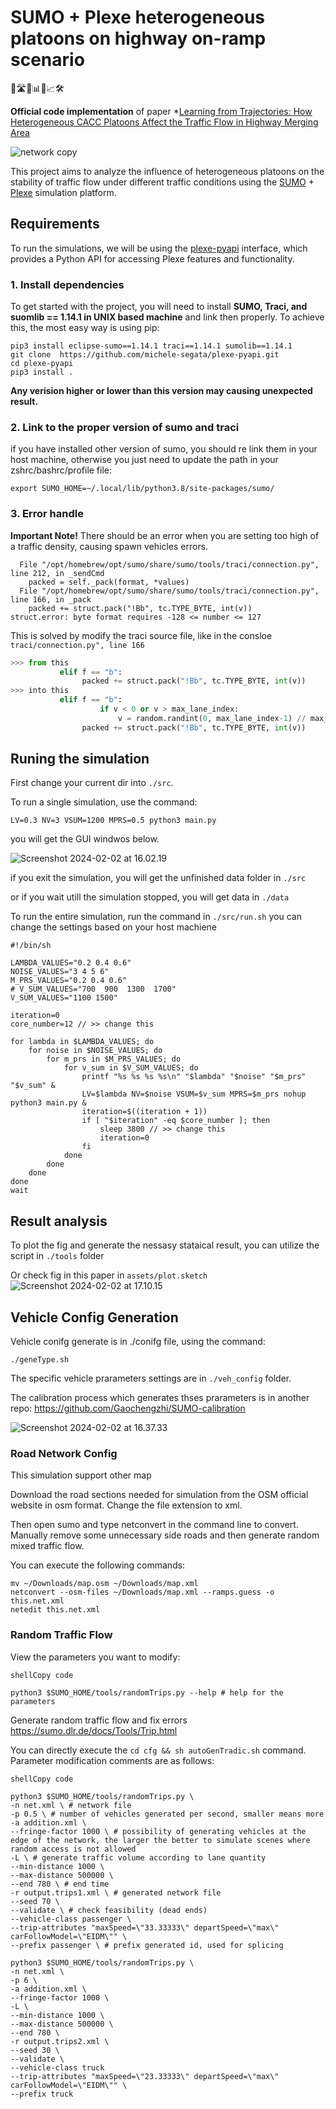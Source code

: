 # SUMO + Plexe heterogeneous platoons on highway on-ramp scenario

🚙🛣️🚦📊🔧📈🛠️

**Official code implementation** of paper *[Learning from Trajectories: How Heterogeneous CACC Platoons Affect the Traffic Flow in Highway Merging Area]()

![network copy](./assets/network%20copy.png)

This project aims to analyze the influence of heterogeneous platoons on the stability of traffic flow under different traffic conditions using the [SUMO](https://sumo.dlr.de/docs/index.html) + [Plexe](https://plexe.car2x.org/) simulation platform. 

## Requirements

To run the simulations, we will be using the [plexe-pyapi](https://github.com/michele-segata/plexe-pyapi) interface, which provides a Python API for accessing Plexe features and functionality.

### 1. Install dependencies

To get started with the project, you will need to install **SUMO, Traci, and suomlib == 1.14.1 in UNIX based machine**  and link then properly. To achieve this, the most easy way is using pip:

```shell
pip3 install eclipse-sumo==1.14.1 traci==1.14.1 sumolib==1.14.1
git clone  https://github.com/michele-segata/plexe-pyapi.git
cd plexe-pyapi
pip3 install .
```

**Any verision higher or lower than this version may causing unexpected result.**

### 2. Link to the proper version of sumo and traci

if you have installed other version of sumo, you should re link them in your host machine, otherwise you just need to update the path in your zshrc/bashrc/profile file:

```shell
export SUMO_HOME=~/.local/lib/python3.8/site-packages/sumo/
```

### 3. Error handle

**Important Note!** There should be an error when you are setting too high of a traffic density, causing spawn vehicles errors.

```shell
  File "/opt/homebrew/opt/sumo/share/sumo/tools/traci/connection.py", line 212, in _sendCmd
    packed = self._pack(format, *values)
  File "/opt/homebrew/opt/sumo/share/sumo/tools/traci/connection.py", line 166, in _pack
    packed += struct.pack("!Bb", tc.TYPE_BYTE, int(v))
struct.error: byte format requires -128 <= number <= 127
```

This is solved by modify the traci source file, like in the consloe `traci/connection.py", line 166` 

```python
>>> from this 
           elif f == "b":
                packed += struct.pack("!Bb", tc.TYPE_BYTE, int(v))
>>> into this 
           elif f == "b":
           			if v < 0 or v > max_lane_index:
           				v = random.randint(0, max_lane_index-1) // max_lane_index is an int defined from your net settings
                packed += struct.pack("!Bb", tc.TYPE_BYTE, int(v))

```

## Runing the simulation

First change your current dir into `./src`.

To run a single simulation, use the command:

```shell
LV=0.3 NV=3 VSUM=1200 MPRS=0.5 python3 main.py
```

you will get the GUI windwos below.

![Screenshot 2024-02-02 at 16.02.19](./assets/Screenshot%202024-02-02%20at%2016.02.19.jpg)

if you exit the simulation, you will get the unfinished data folder in `./src`

or if you wait utill the simulation stopped, you will get data in `./data`

To run the entire simulation, run the command in `./src/run.sh` you can change the settings based on your host machiene

```shell
#!/bin/sh

LAMBDA_VALUES="0.2 0.4 0.6"
NOISE_VALUES="3 4 5 6"
M_PRS_VALUES="0.2 0.4 0.6"
# V_SUM_VALUES="700  900  1300  1700"
V_SUM_VALUES="1100 1500"

iteration=0
core_number=12 // >> change this 

for lambda in $LAMBDA_VALUES; do
    for noise in $NOISE_VALUES; do
        for m_prs in $M_PRS_VALUES; do
            for v_sum in $V_SUM_VALUES; do
                printf "%s %s %s %s\n" "$lambda" "$noise" "$m_prs" "$v_sum" &
                LV=$lambda NV=$noise VSUM=$v_sum MPRS=$m_prs nohup python3 main.py &
                iteration=$((iteration + 1))
                if [ "$iteration" -eq $core_number ]; then
                    sleep 3800 // >> change this 
                    iteration=0
                fi
            done
        done
    done
done
wait
```

## Result analysis

To plot the fig and generate the nessasy stataical result, you can utilize the script in `./tools` folder

Or check fig in this paper in `assets/plot.sketch`
![Screenshot 2024-02-02 at 17.10.15](./assets/Screenshot%202024-02-02%20at%2017.10.15.jpg)

## Vehicle Config Generation

Vehicle conifg generate is in ./conifg file, using the command:

```shell
./geneType.sh 
```

The specific vehicle prarameters settings are in `./veh_config` folder.

The calibration process which generates thses prarameters is in another repo: https://github.com/Gaochengzhi/SUMO-calibration

![Screenshot 2024-02-02 at 16.37.33](./assets/Screenshot%202024-02-02%20at%2016.37.33.jpg)

### Road Network Config

This simulation support other map

Download the road sections needed for simulation from the OSM official website in osm format. Change the file extension to xml. 

Then open sumo and type netconvert in the command line to convert. Manually remove some unnecessary side roads and then generate random mixed traffic flow. 

You can execute the following commands:

```shell
mv ~/Downloads/map.osm ~/Downloads/map.xml
netconvert --osm-files ~/Downloads/map.xml --ramps.guess -o this.net.xml
netedit this.net.xml
```

### Random Traffic Flow

View the parameters you want to modify:

```
shellCopy code

python3 $SUMO_HOME/tools/randomTrips.py --help # help for the parameters
```

Generate random traffic flow and fix errors https://sumo.dlr.de/docs/Tools/Trip.html

You can directly execute the `cd cfg && sh autoGenTradic.sh` command. Parameter modification comments are as follows:

```shell
shellCopy code

python3 $SUMO_HOME/tools/randomTrips.py \ 
-n net.xml \ # network file
-p 0.5 \ # number of vehicles generated per second, smaller means more
-a addition.xml \  
--fringe-factor 1000 \ # possibility of generating vehicles at the edge of the network, the larger the better to simulate scenes where random access is not allowed  
-L \ # generate traffic volume according to lane quantity
--min-distance 1000 \
--max-distance 500000 \  
--end 780 \ # end time
-r output.trips1.xml \ # generated network file
--seed 70 \
--validate \ # check feasibility (dead ends)
--vehicle-class passenger \
--trip-attributes "maxSpeed=\"33.33333\" departSpeed=\"max\" carFollowModel=\"EIDM\"" \
--prefix passenger \ # prefix generated id, used for splicing

python3 $SUMO_HOME/tools/randomTrips.py \
-n net.xml \ 
-p 6 \
-a addition.xml \
--fringe-factor 1000 \ 
-L \
--min-distance 1000 \ 
--max-distance 500000 \
--end 780 \
-r output.trips2.xml \
--seed 30 \  
--validate \
--vehicle-class truck  
--trip-attributes "maxSpeed=\"23.33333\" departSpeed=\"max\" carFollowModel=\"EIDM\"" \
--prefix truck
```

